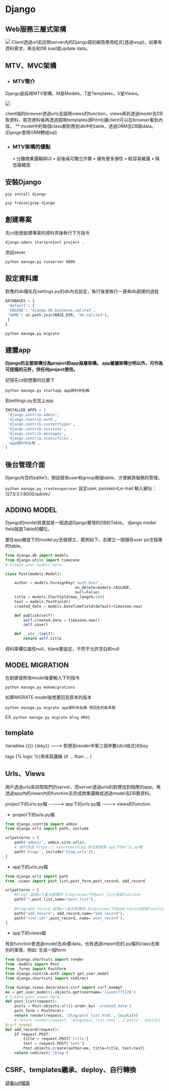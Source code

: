 # Django

## Web服務三層式架構
![](https://i.imgur.com/lu362iH.png)
Client透過url去訪問server內的Django寫的網頁應用程式(透過wsgi)，如果有資料需求，再去和DB load或update data。

## MTV、MVC架構
* ### MTV簡介
Django是採用MTV架構，M是Models、T是Templates，V是Views。

![](https://i.imgur.com/tYKR33H.png)

client端的browser透過urls去調用views的function，views再到透過model去DB取資料，取完資料後再透過調用templates(即html)讓client可以在browser看到內容。
** model中的每個class都對應到db中的table，透過ORM去DB取data。(Django會將ORM轉成sql)

* ### MTV架構的優點
    • 分離商業邏輯與UI
    • 前後端可獨立作業
    • 擁有更多彈性
    • 較容易維護
    • 降低複雜度
    
## 安裝Django

```
pip install django
```
```
pip freeze|grep django
```

## 創建專案
先cd到想創建專案的資料夾後執行下方指令
```
django-admin startproject project .
```

測試sever 
```
python manage.py runserver 8000
```

## 設定資料庫

對應的db檔名在settings.py的db內去設定，執行後會執行一連串db創建的過程
```python
DATABASES = {
 'default': {
 'ENGINE': 'django.db.backends.sqlite3',
 'NAME': os.path.join(BASE_DIR, 'db.sqlite3'),
 }
}

```

```
python manage.py migrate
```

## 建置app
**Django的主要架構分為project和app兩層架構。
app層讓架構分明以外，可作為可拔插的元件，供任何project使⽤。**


記得先cd到想要的位置下
```
python manage.py startapp app資料夾名稱
```
到settings.py去加上app

```python
INSTALLED_APPS = (
 'django.contrib.admin',
 'django.contrib.auth',
 'django.contrib.contenttypes',
 'django.contrib.sessions',
 'django.contrib.messages',
 'django.contrib.staticfiles',
 'app資料夾名稱',
)
```
## 後台管理介⾯
Django內含的sqlite3，預設就有user和group兩個table，方便網頁服務的管理。

`python manage.py createsuperuser`
設定user, password,e-mail
輸入網址：127.0.0.1:8000/admin/


## ADDING MODEL
Django的model其實就是一個透過Django實現的DB的Table。
django model field就是Table的欄位。

要在app層底下的model.py去做建立，範例如下。去建立一個儲存user po文結果的table。
```python
from django.db import models
from django.utils import timezone
# Create your models here.

class Post(models.Model):

    author = models.ForeignKey('auth.User',
                               on_delete=models.CASCADE,
                               null=False)
    title = models.CharField(max_length=200)
    text = models.TextField()
    created_date = models.DateTimeField(default=timezone.now)

    def publish(self):
        self.created_date = timezone.now()
        self.save()

    def __str__(self):
        return self.title
```
資料庫欄位屬性null，blank要設定，不然不允許空白和null

## MODEL MIGRATION

在創建或修改model後要輸入下列指令
```
python manage.py makemigrations 
```

如果MIGRATE model後想要回去原本的版本
```
python manage.py migrate app資料夾名稱 想回去的版本號 
```

EX.  `python manage.py migrate blog 0001 `


## template
Variables {{}}
{{key}} ---> 對應到render中第三個參數(dict格式)的key

tags {% logic %}用來寫邏輯
{if ... than ... }


## Urls、Views
用戶透過urls來訪問我們的server，而server透過urls的對應找到相應的app，再透過app內的views內的function去完成商業邏輯或透過model去DB要資料。

project下的urls.py檔 -----> app下的urls.py檔 ----> views的function

* project下的urls.py檔
```python
from django.contrib import admin
from django.urls import path, include

urlpatterns = [
    path('admin/', admin.site.urls),
    # 用戶透過 https:// xxxxxxxx/blog 會去對應到 app下的urls.py檔
    path('blog/', include('blog.urls')),
]
```
* app下的urls.py檔

```python
from django.urls import path
from .views import post_list,post_form,post_record, add_record

urlpatterns = [
    #blog/ 這個url會去對應到 blog/views下的post_list這個function
    path("",post_list,name="post_list"),
    
    #blog/add_record 這個url會去對應到 blog/views下的add_record這個function
    path("add_record", add_record,name="add_record"),
    path("<int:id>",post_record, name='post_record'),
]
```

* app下的views檔

有些function會透過model去db要data，也有透過import別的.py檔的class去做別的事情，例如:
生成一個form
```python
from django.shortcuts import render
from .models import Post
from .forms import PostForm
from django.contrib.auth import get_user_model
from django.shortcuts import redirect

from django.views.decorators.csrf import csrf_exempt
me = get_user_model().objects.get(username='lionel771128')
# Create your views here.
def post_list(request):
    posts = Post.objects.all().order_by('-created_date')
    post_form = PostForm()
    return render(request, 'blog/post_list.html', locals())
    # return render(request, 'blog/post_list.html', {'posts': posts})
@csrf_exempt
def add_record(request):
    if request.POST:
        title = request.POST['title']
        text = request.POST['text']
        Post.objects.create(author=me, title=title, text=text)
    return redirect('/blog')
```

## CSRF、templates繼承、deploy、自行轉換
[請看pdf檔案](https://drive.google.com/open?id=17LZfl5H3vYFE_qVB7v6Wtp5ZtOThIVE2)
